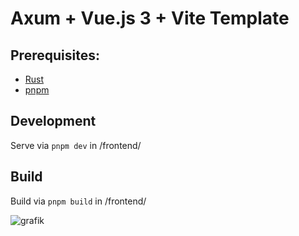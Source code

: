 # Axum + Vue.js 3 + Vite Template
## Prerequisites:
- [Rust](https://www.rust-lang.org/)
- [pnpm](https://pnpm.io/)
## Development
Serve via ```pnpm dev``` in /frontend/
## Build
Build via ```pnpm build``` in /frontend/

![grafik](https://github.com/IllustrisJack/axum-vue-template/assets/76592751/9a7e90ac-5d0a-4b5f-bc86-42f361bd3ffa)



